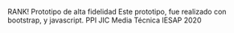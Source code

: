 RANK!
Prototipo de alta fidelidad
Este prototipo, fue realizado con bootstrap, y javascript. 
PPI JIC Media Técnica IESAP 2020